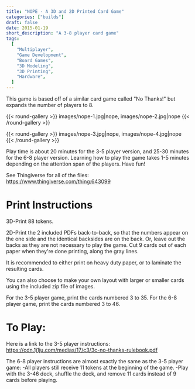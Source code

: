 ```yaml
---
title: "NOPE - A 3D and 2D Printed Card Game"
categories: ["builds"]
draft: false
date: 2015-01-19
short_description: "A 3-8 player card game"
tags:
  [
    "Multiplayer",
    "Game Development",
    "Board Games",
    "3D Modeling",
    "3D Printing",
    "Hardware",
  ]
---
```


This game is based off of a similar card game called "No Thanks!" but expands the number of players to 8.

<!--more-->

{{< round-gallery >}}
images/nope-1.jpg|nope,
images/nope-2.jpg|nope
{{< /round-gallery >}}

{{< round-gallery >}}
images/nope-3.jpg|nope,
images/nope-4.jpg|nope
{{< /round-gallery >}}

Play time is about 20 minutes for the 3-5 player version, and 25-30 minutes for the 6-8 player version. Learning how to play the game takes 1-5 minutes depending on the attention span of the players. Have fun!

See Thingiverse for all of the files:
https://www.thingiverse.com/thing:643099

# Print Instructions

3D-Print 88 tokens.

2D-Print the 2 included PDFs back-to-back, so that the numbers appear on the one side and the identical backsides are on the back. Or, leave out the backs as they are not necessary to play the game. Cut 9 cards out of each paper when they're done printing, along the gray lines.

It is recommended to either print on heavy duty paper, or to laminate the resulting cards.

You can also choose to make your own layout with larger or smaller cards using the included zip file of images.

For the 3-5 player game, print the cards numbered 3 to 35. For the 6-8 player game, print the cards numbered 3 to 46.

# To Play:

Here is a link to the 3-5 player instructions:
https://cdn.1j1ju.com/medias/17/c3/3c-no-thanks-rulebook.pdf

The 6-8 player instructions are almost exactly the same as the 3-5 player game:
-All players still receive 11 tokens at the beginning of the game.
-Play with the 3-46 deck, shuffle the deck, and remove 11 cards instead of 9 cards before playing.
